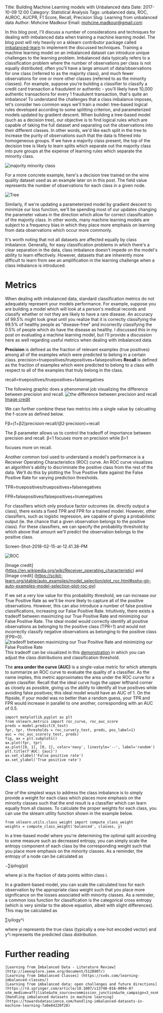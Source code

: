 Title: Building Machine Learning models with Unbalanced data
Date: 2017-10-09 12:00
Category: Statistical Analysis
Tags: unbalanced data, ROC, AUROC, AUCPR, F1 Score, Recall, Precision
Slug: Learning from unbalanced data
Author: Mohcine Madkour
Email: mohcine.madkour@gmail.com

In this blog post, I'll discuss a number of considerations and techniques for dealing with imbalanced data when training a machine learning model. The blog post will rely heavily on a sklearn contributor package called [imbalanced-learn](https://imbalanced-learn.org/en/stable/index.html) to implement the discussed techniques.
Training a machine learning model on an imbalanced dataset can introduce unique challenges to the learning problem. Imbalanced data typically refers to a classification problem where the number of observations per class is not equally distributed; often you'll have a large amount of data/observations for one class (referred to as the majority class), and much fewer observations for one or more other classes (referred to as the minority classes). For example, suppose you're building a classifier to classify a credit card transaction a fraudulent or authentic - you'll likely have 10,000 authentic transactions for every 1 fraudulent transaction, that's quite an imbalance!
To understand the challenges that a class imbalance imposes, let's consider two common ways we'll train a model: tree-based logical rules developed according to some splitting criterion, and parameterized models updated by gradient descent.
When building a tree-based model (such as a decision tree), our objective is to find logical rules which are capable of taking the full dataset and separating out the observations into their different classes. In other words, we'd like each split in the tree to increase the purity of observations such that the data is filtered into homogeneous groups. If we have a majority class present, the top of the decision tree is likely to learn splits which separate out the majority class into pure groups at the expense of learning rules which separate the minority class.

![majority minority class](/images/Screen-Shot-2018-02-12-at-10.06.36-PM.png)

For a more concrete example, here's a decision tree trained on the wine quality dataset used as an example later on in this post. The field value represents the number of observations for each class in a given node.

![Tree](/images/download-1.png)


Similarly, if we're updating a parameterized model by gradient descent to minimize our loss function, we'll be spending most of our updates changing the parameter values in the direction which allow for correct classification of the majority class. In other words, many machine learning models are subject to a frequency bias in which they place more emphasis on learning from data observations which occur more commonly.

It's worth noting that not all datasets are affected equally by class imbalance. Generally, for easy classification problems in which there's a clear separation in the data, class imbalance doesn't impede on the model's ability to learn effectively. However, datasets that are inherently more difficult to learn from see an amplification in the learning challenge when a class imbalance is introduced.

# Metrics

When dealing with imbalanced data, standard classification metrics do not adequately represent your models performance. For example, suppose you are building a model which will look at a person's medical records and classify whether or not they are likely to have a rare disease. An accuracy of 99.5% might look great until you realize that it is correctly classifying the 99.5% of healthy people as "disease-free" and incorrectly classifying the 0.5% of people which do have the disease as healthy. I discussed this in my post on evaluating a machine learning model, but I'll provide a discussion here as well regarding useful metrics when dealing with imbalanced data.

**Precision** is defined as the fraction of relevant examples (true positives) among all of the examples which were predicted to belong in a certain class.
precision=truepositives/truepositives+falsepositives
**Recall** is defined as the fraction of examples which were predicted to belong to a class with respect to all of the examples that truly belong in the class.

recall=truepositives/truepositives+falsenegatives

The following graphic does a phenomenal job visualizing the difference between precision and recall.
![the difference between precision and recall](/images/Precisionrecall.svg.png)
[Image credit](https://en.wikipedia.org/wiki/Precision_and_recall)

We can further combine these two metrics into a single value by calcuating the f-score as defined below.

Fβ=(1+β2)precision⋅recall/(β2⋅precision)+recall

The β parameter allows us to control the tradeoff of importance between precision and recall. β<1 focuses more on precision while β>1

focuses more on recall.

Another common tool used to understand a model's performance is a Receiver Operating Characteristics (ROC) curve. An ROC curve visualizes an algorithm's ability to discriminate the positive class from the rest of the data. We'll do this by plotting the True Positive Rate against the False Positive Rate for varying prediction thresholds.


TPR=truepositives/truepositives+falsenegatives

FPR=falsepositives/falsepositives+truenegatives

For classifiers which only produce factor outcomes (ie. directly output a class), there exists a fixed TPR and FPR for a trained model. However, other classifiers, such as logistic regression, are capable of giving a probabilistic output (ie. the chance that a given observation belongs to the positive class). For these classifiers, we can specify the probability threshold by which above that amount we'll predict the observation belongs to the positive class.

Screen-Shot-2018-02-15-at-12.41.38-PM

![ROC](/images/Screen-Shot-2018-02-15-at-12.41.38-PM.png)

[Image credit] (https://en.wikipedia.org/wiki/Receiver_operating_characteristic) and [Image credit] (https://scikit-learn.org/stable/auto_examples/model_selection/plot_roc.html#sphx-glr-auto-examples-model-selection-plot-roc-py)

If we set a very low value for this probability threshold, we can increase our True Positive Rate as we'll be more likely to capture all of the positive observations. However, this can also introduce a number of false positive classifications, increasing our False Positive Rate. Intuitively, there exists a tradeoff between maximizing our True Positive Rate and minimizing our False Positive Rate. The ideal model would correctly identify all positive observations as belonging to the positive class (TPR=1) and would not incorrectly classify negative observations as belonging to the positive class (FPR=0).
![tradeoff between maximizing our True Positive Rate and minimizing our False Positive Rate](/images/roc_cutoff-1.gif)
This tradeoff can be visualized in this [demonstration](http://www.navan.name/roc/) in which you can adjust the class distributions and classification threshold.

The **area under the curve (AUC)** is a single-value metric for which attempts to summarize an ROC curve to evaluate the quality of a classifier. As the name implies, this metric approximates the area under the ROC curve for a given classifier. Recall that the ideal curve hugs the upper lefthand corner as closely as possible, giving us the ability to identify all true positives while avoiding false positives; this ideal model would have an AUC of 1. On the flipside, if your model was no better than a random guess, your TPR and FPR would increase in parallel to one another, corresponding with an AUC of 0.5.

	import matplotlib.pyplot as plt
	from sklearn.metrics import roc_curve, roc_auc_score
	preds = model.predict(X_test)
	fpr, tpr, thresholds = roc_curve(y_test, preds, pos_label=1)
	auc = roc_auc_score(y_test, preds)
	fig, ax = plt.subplots()
	ax.plot(fpr, tpr)
	ax.plot([0, 1], [0, 1], color='navy', linestyle='--', label='random')
	plt.title(f'AUC: {auc}')
	ax.set_xlabel('False positive rate')
	ax.set_ylabel('True positive rate')

# Class weight

One of the simplest ways to address the class imbalance is to simply provide a weight for each class which places more emphasis on the minority classes such that the end result is a classifier which can learn equally from all classes.
To calculate the proper weights for each class, you can use the sklearn utility function shown in the example below.

	from sklearn.utils.class_weight import compute_class_weight
	weights = compute_class_weight('balanced', classes, y)

In a tree-based model where you're determining the optimal split according to some measure such as decreased entropy, you can simply scale the entropy component of each class by the corresponding weight such that you place more emphasis on the minority classes. As a reminder, the entropy of a node can be calculated as

−∑ipilog(pi)

where pi is the fraction of data points within class i.

In a gradient-based model, you can scale the calculated loss for each observation by the appropriate class weight such that you place more significance on the losses associated with minority classes. As a reminder, a common loss function for classification is the categorical cross entropy (which is very similar to the above equation, albeit with slight differences). This may be calculated as

∑iyilogy^i

where yi represents the true class (typically a one-hot encoded vector) and y^i represents the predicted class distribution.


# Further reading

    [Learning from Imbalanced Data - Literature Review] (http://ieeexplore.ieee.org/document/5128907/)
    [Learning from Imbalanced Classes] (https://svds.com/learning-imbalanced-classes/)
    [Learning from imbalanced data: open challenges and future directions] (https://rd.springer.com/article/10.1007/s13748-016-0094-0?utm_medium=affiliate&utm_source=commission_junction&utm_campaign=3_nsn6445_brand_PID4003003&utm_content=de_textlink)
    [Handling imbalanced datasets in machine learning] (https://towardsdatascience.com/handling-imbalanced-datasets-in-machine-learning-7a0e84220f28)
